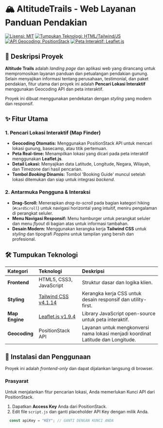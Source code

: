 # 🏔️ AltitudeTrails - Web Layanan Panduan Pendakian

[![Lisensi: MIT](https://img.shields.io/badge/License-MIT-blue.svg)](https://opensource.org/licenses/MIT)
[![Tumpukan Teknologi: HTML/Tailwind/JS](https://img.shields.io/badge/Tech%20Stack-HTML%20|%20Tailwind%20|%20JS-000000.svg)](README.md)
[![API Geocoding: PositionStack](https://img.shields.io/badge/API-PositionStack-orange.svg)](https://positionstack.com/)
[![Peta Interaktif: Leaflet.js](https://img.shields.io/badge/Map%20Engine-Leaflet.js-green.svg)](https://leafletjs.com/)

## 📝 Deskripsi Proyek

**Altitude Trails** adalah *landing page* dan aplikasi web yang dirancang untuk mempromosikan layanan panduan dan petualangan pendakian gunung. Selain menyajikan informasi tentang perusahaan, testimonial, dan paket pendakian, fitur utama dari proyek ini adalah **Pencari Lokasi Interaktif** menggunakan Geocoding API dan peta interaktif.

Proyek ini dibuat menggunakan pendekatan dengan *styling* yang modern dan responsif.

## ✨ Fitur Utama

### 1. Pencari Lokasi Interaktif (Map Finder)

* **Geocoding Otomatis:** Menggunakan PositionStack API untuk mencari lokasi gunung, basecamp, atau titik pertemuan.
* **Peta Real-time:** Menampilkan lokasi yang dicari pada peta interaktif menggunakan **Leaflet.js**.
* **Detail Lokasi:** Menyajikan data Latitude, Longitude, Negara, Wilayah, dan Timezone dari hasil pencarian.
* **Tombol *Booking* Dinamis:** Tombol 'Booking Guide' muncul setelah lokasi ditemukan dan siap untuk integrasi *backend*.

### 2. Antarmuka Pengguna & Interaksi

* **Drag-Scroll:** Menerapkan *drag-to-scroll* pada bagian kategori hiking (`#cardScroll`) untuk navigasi horizontal yang intuitif, meniru pengalaman di perangkat seluler.
* **Menu Navigasi Responsif:** Menu hamburger untuk perangkat seluler dan menu *flyout* di bagian atas untuk informasi tambahan.
* **Desain Modern:** Menggunakan kerangka kerja **Tailwind CSS** untuk *styling* dan tipografi *Poppins* untuk tampilan yang bersih dan profesional.

## 🛠️ Tumpukan Teknologi

| Kategori | Teknologi | Deskripsi |
| :--- | :--- | :--- |
| **Frontend** | HTML5, CSS3, JavaScript | Struktur dasar dan logika klien. |
| **Styling** | [Tailwind CSS v4.1.14](https://tailwindcss.com/) | Kerangka kerja CSS untuk desain responsif dan utility-first. |
| **Map Engine** | [Leaflet.js v1.9.4](https://leafletjs.com/) | Library JavaScript open-source untuk peta interaktif. |
| **Geocoding** | PositionStack API | Layanan untuk mengkonversi nama lokasi menjadi koordinat Latitude dan Longitude. |

## 🚀 Instalasi dan Penggunaan

Proyek ini adalah *frontend-only* dan dapat dijalankan langsung di browser.

### Prasyarat

Untuk menjalankan fitur pencarian lokasi, Anda memerlukan Kunci API dari PositionStack.

1.  Dapatkan **Access Key** Anda dari PositionStack.
2.  Edit file `script.js` dan ganti placeholder API Key dengan milik Anda.

```javascript
  const apiKey = "KEY"; // GANTI DENGAN KUNCI ANDA
